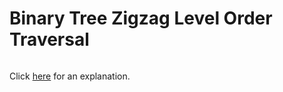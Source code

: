 # Binary Tree Zigzag Level Order Traversal 

~~~java

~~~

Click [here](Explanation.md) for an explanation.

